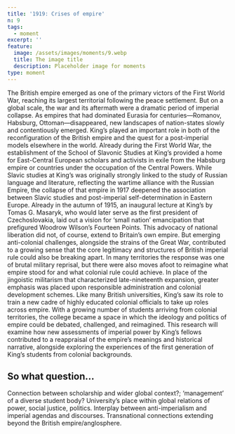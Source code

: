 ```yaml
---
title: '1919: Crises of empire'
n: 9
tags:
  - moment
excerpt: ''
feature:
  image: /assets/images/moments/9.webp
  title: The image title
  description: Placeholder image for moments
type: moment
---
```


The British empire emerged as one of the primary victors of the First World War, reaching its largest territorial following the peace settlement. But on a global scale, the war and its aftermath were a dramatic period of imperial collapse. As empires that had dominated Eurasia for centuries—Romanov, Habsburg, Ottoman—disappeared, new landscapes of nation-states slowly and contentiously emerged. King’s played an important role in both of the reconfiguration of the British empire and the quest for a post-imperial models elsewhere in the world. Already during the First World War, the establishment of the School of Slavonic Studies at King’s provided a home for East-Central European scholars and activists in exile from the Habsburg empire or countries under the occupation of the Central Powers. While Slavic studies at King’s was originally strongly linked to the study of Russian language and literature, reflecting the wartime alliance with the Russian Empire, the collapse of that empire in 1917 deepened the association between Slavic studies and post-imperial self-determination in Eastern Europe. Already in the autumn of 1915, an inaugural lecture at King’s by Tomas G. Masaryk, who would later serve as the first president of Czechoslovakia, laid out a vision for ‘small nation’ emancipation that prefigured Woodrow Wilson’s Fourteen Points. This advocacy of national liberation did not, of course, extend to Britain’s own empire. But emerging anti-colonial challenges, alongside the strains of the Great War, contributed to a growing sense that the core legitimacy and structures of British imperial rule could also be breaking apart. In many territories the response was one of brutal military reprisal, but there were also moves afoot to reimagine what empire stood for and what colonial rule could achieve. In place of the jingoistic militarism that characterized late-nineteenth expansion, greater emphasis was placed upon responsible administration and colonial development schemes. Like many British universities, King’s saw its role to train a new cadre of highly educated colonial officials to take up roles across empire. With a growing number of students arriving from colonial territories, the college became a space in which the ideology and politics of empire could be debated, challenged, and reimagined. This research will examine how new assessments of imperial power by King’s fellows contributed to a reappraisal of the empire’s meanings and historical narrative, alongside exploring the experiences of the first generation of King’s students from colonial backgrounds.

## So what question...

Connection between scholarship and wider global context?; ‘management’ of a diverse student body? University’s place within global relations of power, social justice, politics. Interplay between anti-imperialism and imperial agendas and discourses. Transnational connections extending beyond the British empire/anglosphere.
